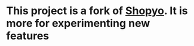 # This project is a fork of [Shopyo](https://github.com/Abdur-rahmaanJ/shopyo). It is more for experimenting new features